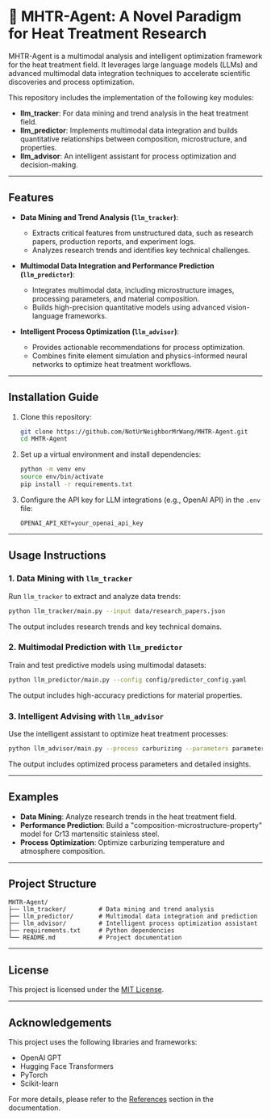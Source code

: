 
# 🤖 MHTR-Agent: A Novel Paradigm for Heat Treatment Research

MHTR-Agent is a multimodal analysis and intelligent optimization framework for the heat treatment field. It leverages large language models (LLMs) and advanced multimodal data integration techniques to accelerate scientific discoveries and process optimization.

This repository includes the implementation of the following key modules:

- **llm_tracker**: For data mining and trend analysis in the heat treatment field.
- **llm_predictor**: Implements multimodal data integration and builds quantitative relationships between composition, microstructure, and properties.
- **llm_advisor**: An intelligent assistant for process optimization and decision-making.

---

## Features

- **Data Mining and Trend Analysis (`llm_tracker`)**:
  - Extracts critical features from unstructured data, such as research papers, production reports, and experiment logs.
  - Analyzes research trends and identifies key technical challenges.

- **Multimodal Data Integration and Performance Prediction (`llm_predictor`)**:
  - Integrates multimodal data, including microstructure images, processing parameters, and material composition.
  - Builds high-precision quantitative models using advanced vision-language frameworks.

- **Intelligent Process Optimization (`llm_advisor`)**:
  - Provides actionable recommendations for process optimization.
  - Combines finite element simulation and physics-informed neural networks to optimize heat treatment workflows.

---

## Installation Guide

1. Clone this repository:
   ```bash
   git clone https://github.com/NotUrNeighborMrWang/MHTR-Agent.git
   cd MHTR-Agent
   ```

2. Set up a virtual environment and install dependencies:
   ```bash
   python -m venv env
   source env/bin/activate
   pip install -r requirements.txt
   ```

3. Configure the API key for LLM integrations (e.g., OpenAI API) in the `.env` file:
   ```
   OPENAI_API_KEY=your_openai_api_key
   ```

---

## Usage Instructions

### 1. Data Mining with `llm_tracker`

Run `llm_tracker` to extract and analyze data trends:

```bash
python llm_tracker/main.py --input data/research_papers.json
```

The output includes research trends and key technical domains.

### 2. Multimodal Prediction with `llm_predictor`

Train and test predictive models using multimodal datasets:

```bash
python llm_predictor/main.py --config config/predictor_config.yaml
```

The output includes high-accuracy predictions for material properties.

### 3. Intelligent Advising with `llm_advisor`

Use the intelligent assistant to optimize heat treatment processes:

```bash
python llm_advisor/main.py --process carburizing --parameters parameters.json
```

The output includes optimized process parameters and detailed insights.

---

## Examples

- **Data Mining**: Analyze research trends in the heat treatment field.
- **Performance Prediction**: Build a "composition-microstructure-property" model for Cr13 martensitic stainless steel.
- **Process Optimization**: Optimize carburizing temperature and atmosphere composition.

---

## Project Structure

```
MHTR-Agent/
├── llm_tracker/         # Data mining and trend analysis
├── llm_predictor/       # Multimodal data integration and prediction
├── llm_advisor/         # Intelligent process optimization assistant
├── requirements.txt     # Python dependencies
└── README.md            # Project documentation
```

---

## License

This project is licensed under the [MIT License](LICENSE).

---

## Acknowledgements

This project uses the following libraries and frameworks:
- OpenAI GPT
- Hugging Face Transformers
- PyTorch
- Scikit-learn

For more details, please refer to the [References](#) section in the documentation.
